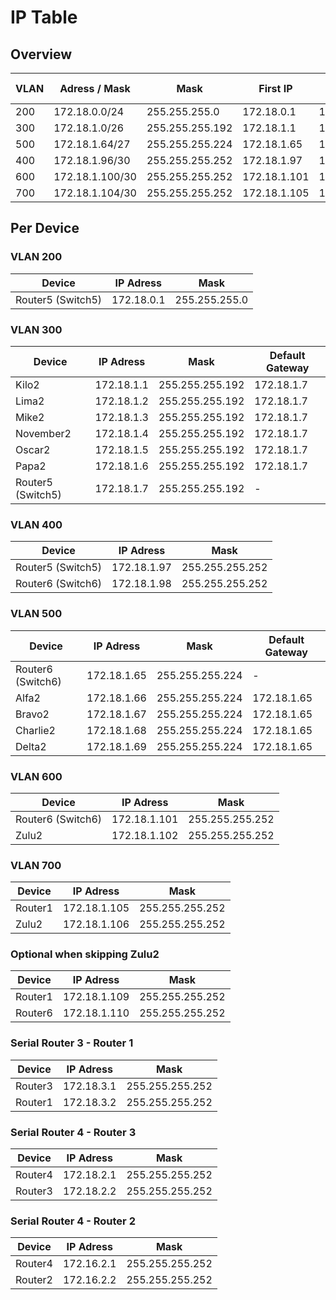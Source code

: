 # IP Table

## Overview

| VLAN      | Adress / Mask   | Mask            | First IP     | Last IP      | Broadcast Adress |
| --------- | --------------- | --------------- | ------------ | ------------ | ---------------- |
| 200       | 172.18.0.0/24   | 255.255.255.0   | 172.18.0.1   | 172.18.0.254 | 172.18.0.255     |
| 300       | 172.18.1.0/26   | 255.255.255.192 | 172.18.1.1   | 172.18.1.62  | 172.18.1.63      |
| 500       | 172.18.1.64/27  | 255.255.255.224 | 172.18.1.65  | 172.18.1.94  | 172.18.1.95      |
| 400       | 172.18.1.96/30  | 255.255.255.252 | 172.18.1.97  | 172.18.1.98  | 172.18.1.99      |
| 600       | 172.18.1.100/30 | 255.255.255.252 | 172.18.1.101 | 172.18.1.102 | 172.18.1.103     |
| 700       | 172.18.1.104/30 | 255.255.255.252 | 172.18.1.105 | 172.18.1.106 | 172.18.1.107     |

## Per Device

### VLAN 200

| Device            | IP Adress  | Mask          |
|------------------ | ---------- | ------------- |
| Router5 (Switch5) | 172.18.0.1 | 255.255.255.0 |

### VLAN 300

| Device            | IP Adress  | Mask            | Default Gateway |
|------------------ | ---------- | --------------- | --------------- |
| Kilo2             | 172.18.1.1 | 255.255.255.192 | 172.18.1.7      |
| Lima2             | 172.18.1.2 | 255.255.255.192 | 172.18.1.7      |
| Mike2             | 172.18.1.3 | 255.255.255.192 | 172.18.1.7      |
| November2         | 172.18.1.4 | 255.255.255.192 | 172.18.1.7      |
| Oscar2            | 172.18.1.5 | 255.255.255.192 | 172.18.1.7      |
| Papa2             | 172.18.1.6 | 255.255.255.192 | 172.18.1.7      |
| Router5 (Switch5) | 172.18.1.7 | 255.255.255.192 | -               |

### VLAN 400

| Device            | IP Adress   | Mask            |
|------------------ | ----------- | --------------- |
| Router5 (Switch5) | 172.18.1.97 | 255.255.255.252 |
| Router6 (Switch6) | 172.18.1.98 | 255.255.255.252 |

### VLAN 500

| Device            | IP Adress   | Mask            | Default Gateway |
|------------------ | ----------- | --------------- | --------------- |
| Router6 (Switch6) | 172.18.1.65 | 255.255.255.224 | -               |
| Alfa2             | 172.18.1.66 | 255.255.255.224 | 172.18.1.65     |
| Bravo2            | 172.18.1.67 | 255.255.255.224 | 172.18.1.65     |
| Charlie2          | 172.18.1.68 | 255.255.255.224 | 172.18.1.65     |
| Delta2            | 172.18.1.69 | 255.255.255.224 | 172.18.1.65     |

### VLAN 600

| Device            | IP Adress    | Mask            |
|------------------ | ------------ | --------------- |
| Router6 (Switch6) | 172.18.1.101 | 255.255.255.252 |
| Zulu2             | 172.18.1.102 | 255.255.255.252 |

### VLAN 700

| Device  | IP Adress    | Mask            |
|-------- | ------------ | --------------- |
| Router1 | 172.18.1.105 | 255.255.255.252 |
| Zulu2   | 172.18.1.106 | 255.255.255.252 |

### Optional when skipping Zulu2

| Device  | IP Adress    | Mask            |
|-------- | ------------ | --------------- |
| Router1 | 172.18.1.109 | 255.255.255.252 |
| Router6 | 172.18.1.110 | 255.255.255.252 |

### Serial Router 3 - Router 1

| Device  | IP Adress  | Mask            |
|-------- | ---------- | --------------- |
| Router3 | 172.18.3.1 | 255.255.255.252 |
| Router1 | 172.18.3.2 | 255.255.255.252 |

### Serial Router 4 - Router 3

| Device  | IP Adress  | Mask            |
|-------- | ---------- | --------------- |
| Router4 | 172.18.2.1 | 255.255.255.252 |
| Router3 | 172.18.2.2 | 255.255.255.252 |

### Serial Router 4 - Router 2

| Device  | IP Adress  | Mask            |
|-------- | ---------- | --------------- |
| Router4 | 172.16.2.1 | 255.255.255.252 |
| Router2 | 172.16.2.2 | 255.255.255.252 |
